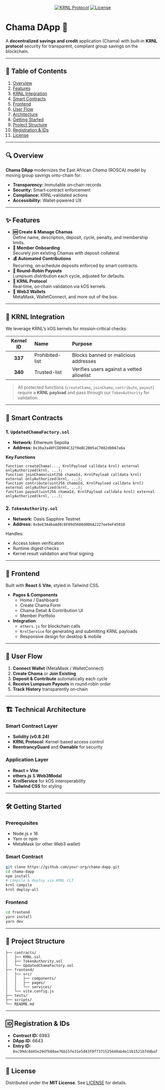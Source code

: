 
<p align="center">
  <a href="https://twitter.com/KRNL_xyz"><img src="https://img.shields.io/badge/KRNL%20Protocol-Integrated-blue?style=flat-square" alt="KRNL Protocol"></a>
  <a href="https://opensource.org/licenses/MIT"><img src="https://img.shields.io/badge/License-MIT-green?style=flat-square" alt="License"></a>
</p>

# Chama DApp 🚀

A **decentralized savings and credit** application (Chama) with built‑in **KRNL protocol** security for transparent, compliant group savings on the blockchain.

---

## 📖 Table of Contents

1. [Overview](#overview)  
2. [Features](#features)  
3. [KRNL Integration](#krnl-integration)  
4. [Smart Contracts](#smart-contracts)  
5. [Frontend](#frontend)  
6. [User Flow](#user-flow)  
7. [Architecture](#architecture)  
8. [Getting Started](#getting-started)  
9. [Project Structure](#project-structure)  
10. [Registration & IDs](#registration--ids)  
11. [License](#license)

---

## 🔍 Overview

**Chama DApp** modernizes the East African *Chama* (ROSCA) model by moving group savings onto-chain for:

- **Transparency:** Immutable on‑chain records  
- **Security:** Smart‑contract enforcement  
- **Compliance:** KRNL‑validated actions  
- **Accessibility:** Wallet‑powered UX  

---

## ✨ Features

- **🆕 Create & Manage Chamas**  
  Define name, description, deposit, cycle, penalty, and membership limits.  
- **👥 Member Onboarding**  
  Securely join existing Chamas with deposit collateral.  
- **💰 Automated Contributions**  
  Recurring, on‑schedule deposits enforced by smart contracts.  
- **🔄 Round‑Robin Payouts**  
  Lumpsum distribution each cycle, adjusted for defaults.  
- **🔐 KRNL Protocol**  
  Real‑time, on‑chain validation via kOS kernels.  
- **🦊 Web3 Wallets**  
  MetaMask, WalletConnect, and more out of the box.

---

## 🔗 KRNL Integration

We leverage KRNL’s kOS kernels for mission‑critical checks:

| Kernel ID | Name              | Purpose                                                            |
|:---------:|:------------------|:-------------------------------------------------------------------|
| **337**   | Prohibited-list   | Blocks banned or malicious addresses                               |
| **340**   | Trusted-list      | Verifies users against a vetted allowlist                          |

> All protected functions (`createChama`, `joinChama`, `contribute`, `payout`) require a **KRNL payload** and pass through our `TokenAuthority` for validation.

---

## 📜 Smart Contracts

### 1. `UpdatedChamaFactory.sol`
- **Network:** Ethereum Sepolia  
- **Address:** `0x30a3a40FCDD904C32f0eBC2B05aC7082db0A7a6a`  

**Key Functions**  
```solidity
function createChama(..., KrnlPayload calldata krnl) external onlyAuthorized(krnl, ...);
function joinChama(uint256 chamaId, KrnlPayload calldata krnl) external onlyAuthorized(krnl, ...);
function contribute(uint256 chamaId, KrnlPayload calldata krnl) external onlyAuthorized(krnl, ...);
function payout(uint256 chamaId, KrnlPayload calldata krnl) external onlyAuthorized(krnl, ...);
```

### 2. `TokenAuthority.sol`
- **Network:** Oasis Sapphire Testnet  
- **Address:** `0x8eE3A46aAd8c8F09d56D8d0D6A2227ee9eF45018`  

Handles:  
- Access token verification  
- Runtime digest checks  
- Kernel result validation and final signing  

---

## 🎨 Frontend

Built with **React** & **Vite**, styled in Tailwind CSS.

- **Pages & Components**  
  - Home / Dashboard  
  - Create Chama Form  
  - Chama Detail & Contribution UI  
  - Member Portfolio  
- **Integration**  
  - `ethers.js` for blockchain calls  
  - `KrnlService` for generating and submitting KRNL payloads  
  - Responsive design for desktop & mobile

---

## 🚀 User Flow

1. **Connect Wallet** (MetaMask / WalletConnect)  
2. **Create Chama** or **Join Existing**  
3. **Deposit & Contribute** automatically each cycle  
4. **Receive Lumpsum Payouts** in round‑robin order  
5. **Track History** transparently on‑chain  

---

## 🏗️ Technical Architecture

### Smart Contract Layer
- **Solidity (v0.8.24)**  
- **KRNL Protocol**: Kernel-based access control  
- **ReentrancyGuard** and **Ownable** for security

### Application Layer
- **React + Vite**  
- **ethers.js** & **Web3Modal**  
- **KrnlService** for kOS interoperability  
- **Tailwind CSS** for styling  

---

## 🛠️ Getting Started

### Prerequisites
- Node.js ≥ 16  
- Yarn or npm  
- MetaMask (or other Web3 wallet)  

### Smart Contract
```bash
git clone https://github.com/your-org/chama-dapp.git
cd chama-dapp
npm install
# Compile & deploy via KRNL CLI
krnl compile
krnl deploy-all
```

### Frontend
```bash
cd frontend
yarn install
yarn dev
```

---

## 📁 Project Structure

```
├── contracts/
│   ├── KRNL.sol
│   ├── TokenAuthority.sol
│   └── UpdatedChamaFactory.sol
├── frontend/
│   ├── src/
│   │   ├── components/
│   │   ├── pages/
│   │   └── services/
│   └── vite.config.js
├── tests/
├── scripts/
└── README.md
```

---

## 🆔 Registration & IDs

- **Contract ID:** 6983  
- **DApp ID:** 6643  
- **Entry ID:** `0xc99dc8d45e29dfb80ae76b15fe31e5d43f0f7371525649ab4e11b1521b7d4baf`

---

## 📜 License

Distributed under the **MIT License**. See [LICENSE](./LICENSE) for details.
